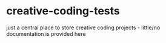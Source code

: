 # creative-coding-tests
just a central place to store creative coding projects - little/no documentation is provided here
